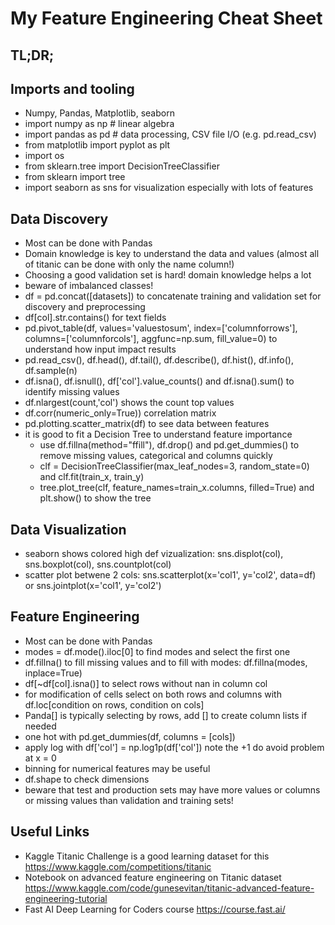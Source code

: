 # My Feature Engineering Cheat Sheet

## TL;DR;


## Imports and tooling

* Numpy, Pandas, Matplotlib, seaborn
* import numpy as np # linear algebra
* import pandas as pd # data processing, CSV file I/O (e.g. pd.read_csv)
* from matplotlib import pyplot as plt
* import os
* from sklearn.tree import DecisionTreeClassifier
* from sklearn import tree
* import seaborn as sns for visualization especially with lots of features

## Data Discovery

- Most can be done with Pandas
- Domain knowledge is key to understand the data and values (almost all of titanic can be done with only the name column!)
- Choosing a good validation set is hard! domain knowledge helps a lot
- beware of imbalanced classes!
- df = pd.concat([datasets]) to concatenate training and validation set for discovery and preprocessing
- df[col].str.contains() for text fields
- pd.pivot_table(df, values='valuestosum', index=['columnforrows'], columns=['columnforcols'], aggfunc=np.sum, fill_value=0) to understand how input impact results
- pd.read_csv(), df.head(), df.tail(), df.describe(), df.hist(), df.info(), df.sample(n)
- df.isna(), df.isnull(), df['col'].value_counts() and df.isna().sum() to identify missing values
- df.nlargest(count,'col') shows the count top values
- df.corr(numeric_only=True)) correlation matrix
- pd.plotting.scatter_matrix(df) to see data between features
- it is good to fit a Decision Tree to understand feature importance
    - use df.fillna(method="ffill"), df.drop() and pd.get_dummies() to remove missing values, categorical and columns quickly
    - clf = DecisionTreeClassifier(max_leaf_nodes=3, random_state=0) and clf.fit(train_x, train_y)
    - tree.plot_tree(clf, feature_names=train_x.columns, filled=True) and plt.show() to show the tree

## Data Visualization

* seaborn shows colored high def vizualization: sns.displot(col), sns.boxplot(col), sns.countplot(col)
* scatter plot betwene 2 cols: sns.scatterplot(x='col1', y='col2', data=df) or sns.jointplot(x='col1', y='col2')

## Feature Engineering

- Most can be done with Pandas
- modes = df.mode().iloc[0] to find modes and select the first one
- df.fillna() to fill missing values and to fill with modes: df.fillna(modes, inplace=True)
- df[~df[col].isna()] to select rows without nan in column col
- for modification of cells select on both rows and columns with df.loc[condition on rows, condition on cols]
- Panda[] is typically selecting by rows, add [] to create column lists if needed
- one hot with pd.get_dummies(df, columns = [cols])
- apply log with df['col'] = np.log1p(df['col']) note the +1 do avoid problem at x = 0
- binning for numerical features may be useful
- df.shape to check dimensions
- beware that test and production sets may have more values or columns or missing values than validation and training sets!

## Useful Links

- Kaggle Titanic Challenge is a good learning dataset for this https://www.kaggle.com/competitions/titanic
- Notebook on advanced feature engineering on Titanic dataset https://www.kaggle.com/code/gunesevitan/titanic-advanced-feature-engineering-tutorial
- Fast AI Deep Learning for Coders course https://course.fast.ai/


